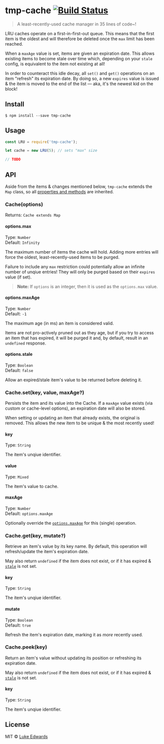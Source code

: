 # tmp-cache [![Build Status](https://travis-ci.org/lukeed/tmp-cache.svg?branch=master)](https://travis-ci.org/lukeed/tmp-cache)

> A least-recently-used cache manager in 35 lines of code~!

LRU caches operate on a first-in-first-out queue. This means that the first item is the oldest and will therefore be deleted once the `max` limit has been reached.

When a `maxAge` value is set, items are given an expiration date. This allows existing items to become stale over time which, depending on your `stale` config, is equivalent to the item not existing at all!

In order to counteract this idle decay, all `set()` and `get()` operations on an item "refresh" its expiration date. By doing so, a new `expires` value is issued & the item is moved to the end of the list &mdash; aka, it's the newest kid on the block!


## Install

```
$ npm install --save tmp-cache
```


## Usage

```js
const LRU = require('tmp-cache');

let cache = new LRU(5); // sets "max" size

// TODO
```

## API

Aside from the items & changes mentioned below, `tmp-cache` extends the `Map` class, so all [properties and methods](https://developer.mozilla.org/en-US/docs/Web/JavaScript/Reference/Global_Objects/Map#Map_instances) are inherited.

### Cache(options)

Returns: `Cache extends Map`

#### options.max

Type: `Number`<br>
Default: `Infinity`

The maximum number of items the cache will hold. Adding more entries will force the oldest, least-recently-used items to be purged.

Failure to include any `max` restriction could potentially allow an infinite number of unqiue entries! They will only be purged based on their `expires` value (if set).

> **Note:** If `options` is an integer, then it is used as the `options.max` value.

#### options.maxAge

Type: `Number`<br>
Default: `-1`

The maximum age (in ms) an item is considered valid.

Items are not pro-actively pruned out as they age, but if you try to access an item that has expired, it will be purged it and, by default, result in an `undefined` response.

#### options.stale

Type: `Boolean`<br>
Default: `false`

Allow an expired/stale item's value to be returned before deleting it.


### Cache.set(key, value, maxAge?)

Persists the item and its value into the Cache. If a `maxAge` value exists (via custom or cache-level options), an expiration date will also be stored.

When setting or updating an item that already exists, the original is removed. This allows the new item to be unique & the most recently used!

#### key
Type: `String`

The item's unqiue identifier.

#### value
Type: `Mixed`

The item's value to cache.

#### maxAge
Type: `Number`<br>
Default: `options.maxAge`

Optionally override the [`options.maxAge`](#optionsmaxage) for this (single) operation.


### Cache.get(key, mutate?)

Retrieve an item's value by its key name. By default, this operation will refresh/update the item's expiration date.

May also return `undefined` if the item does not exist, or if it has expired & [`stale`](#optionsstale) is not set.

#### key
Type: `String`

The item's unqiue identifier.

#### mutate
Type: `Boolean`<br>
Default: `true`

Refresh the item's expiration date, marking it as _more_ recently used.


### Cache.peek(key)

Return an item's value without updating its position or refreshing its expiration date.

May also return `undefined` if the item does not exist, or if it has expired & [`stale`](#optionsstale) is not set.

#### key
Type: `String`

The item's unqiue identifier.



## License

MIT © [Luke Edwards](https://lukeed.com)
